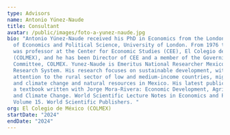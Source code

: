 ```yaml
---
type: Advisors
name: Antonio Yúnez-Naude
title: Consultant
avatar: /public/images/foto-a-yunez-naude.jpg
bio: "Antonio Yúnez-Naude received his PhD in Economics from the London School
  of Economics and Political Science, University of London. From 1976 to 2024 he
  was professor at the Center for Economic Studies (CEE), El Colegio de México
  (COLMEX), and he has been Director of CEE and a member of the Governing
  Committee, COLMEX. Yunez-Naude is Emeritus National Researcher Mexico National
  Research System. His research focuses on sustainable development, with special
  attention to the rural sector of low and medium-income countries, migration,
  and climate change and natural resources in Mexico. His latest publication is
  a textbook written with Jorge Mora-Rivera: Economic Development, Agriculture
  and Climate Change. World Scientific Lecture Notes in Economics and Policy:
  Volume 15. World Scientific Publishers. "
org: El Colegio de México (COLMEX)
startDate: "2024"
endDate: "2024"
---
```


